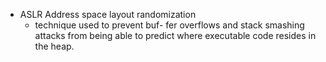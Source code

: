 * ASLR Address space layout randomization
  * technique used to prevent buf-
fer overflows and stack smashing attacks from being able to predict where executable
code resides in the heap.
